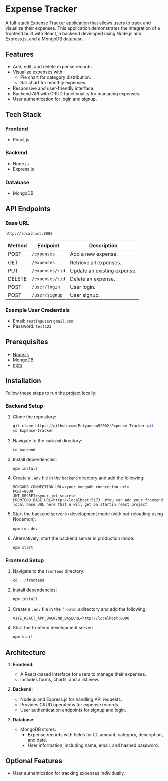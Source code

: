 # Expense Tracker

A full-stack Expense Tracker application that allows users to track and visualize their expenses. This application demonstrates the integration of a frontend built with React, a backend developed using Node.js and Express.js, and a MongoDB database.

## Features

- Add, edit, and delete expense records.
- Visualize expenses with:
  - Pie chart for category distribution.
  - Bar chart for monthly expenses.
- Responsive and user-friendly interface.
- Backend API with CRUD functionality for managing expenses.
- User authentication for login and signup.

## Tech Stack

### Frontend
- React.js

### Backend
- Node.js
- Express.js

### Database
- MongoDB

## API Endpoints

### Base URL
`http://localhost:8000`

| Method | Endpoint         | Description                 |
|--------|------------------|-----------------------------|
| POST   | `/expenses`      | Add a new expense.          |
| GET    | `/expenses`      | Retrieve all expenses.      |
| PUT    | `/expenses/:id`  | Update an existing expense. |
| DELETE | `/expenses/:id`  | Delete an expense.          |
| POST   | `/user/login`    | User login.                 |
| POST   | `/user/signup`   | User signup.                |

### Example User Credentials
- Email: `testinguser@gmail.com`
- Password: `test123`

## Prerequisites

- [Node.js](https://nodejs.org/)
- [MongoDB](https://www.mongodb.com/)
- [npm](https://www.npmjs.com/)

## Installation

Follow these steps to run the project locally:

### Backend Setup
1. Clone the repository:
   ```powershell
   git clone https://github.com/Priyanshu52002/Expense-Tracker.git
   cd Expense-Tracker
   ```

2. Navigate to the `backend` directory:
   ```powershell
   cd backend
   ```

3. Install dependencies:
   ```powershell
   npm install
   ```

4. Create a `.env` file in the `backend` directory and add the following:
   ```env
   MONGODB_CONNECTION_URL=<your_mongodb_connection_url>
   PORT=8000
   JWT_SECRET=<your_jwt_secret>
   FRONTEND_BASE_URL=http://localhost:5173  #You can add your frontend local base URL here that u will get on startin react project
   ```

5. Start the backend server in development mode (with hot-reloading using Nodemon):
   ```powershell
   npm run dev
   ```

6. Alternatively, start the backend server in production mode:
   ```powershell
   npm start
   ```

### Frontend Setup
1. Navigate to the `frontend` directory:
   ```powershell
   cd ../frontend
   ```

2. Install dependencies:
   ```powershell
   npm install
   ```

3. Create a `.env` file in the `frontend` directory and add the following:
   ```env
   VITE_REACT_APP_BACKEND_BASEURL=http://localhost:8000
   ```

4. Start the frontend development server:
   ```powershell
   npm start
   ```
## Architecture

1. **Frontend**:
   - A React-based interface for users to manage their expenses.
   - Includes forms, charts, and a list view.

2. **Backend**:
   - Node.js and Express.js for handling API requests.
   - Provides CRUD operations for expense records.
   - User authentication endpoints for signup and login.

3. **Database**:
   - MongoDB stores:
     - Expense records with fields for ID, amount, category, description, and date.
     - User information, including name, email, and hashed password.

## Optional Features
- User authentication for tracking expenses individually.
